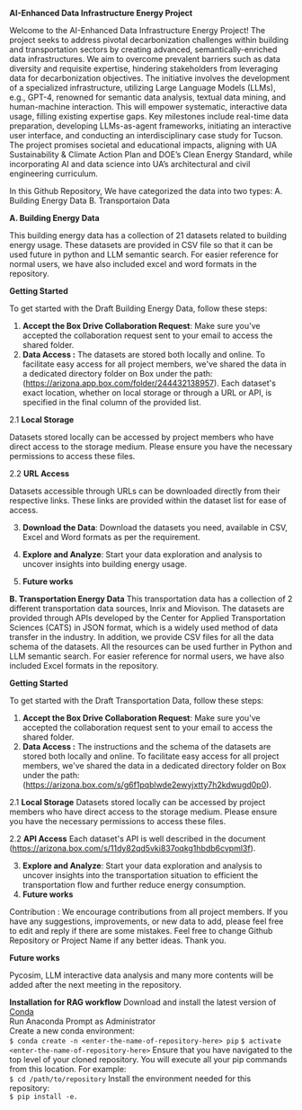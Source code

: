 **AI-Enhanced Data Infrastructure Energy Project**

Welcome to the  AI-Enhanced Data Infrastructure Energy Project! The project seeks to address pivotal decarbonization challenges within building and transportation sectors by creating advanced, semantically-enriched data infrastructures. We aim to overcome prevalent barriers such as data diversity and requisite expertise, hindering stakeholders from leveraging data for decarbonization objectives. The initiative involves the development of a specialized infrastructure, utilizing Large Language Models (LLMs), e.g., GPT-4, renowned for semantic data analysis, textual data mining, and human-machine interaction. This will empower systematic, interactive data usage, filling existing expertise gaps. Key milestones include real-time data preparation, developing LLMs-as-agent frameworks, initiating an interactive user interface, and conducting an interdisciplinary case study for Tucson. The project promises societal and educational impacts, aligning with UA Sustainability & Climate Action Plan and DOE’s Clean Energy Standard, while incorporating AI and data science into UA’s architectural and civil engineering curriculum.

In this Github Repository, We have categorized the data into two types:
A. Building Energy Data
B. Transportaion Data

**A. Building Energy Data**

This building energy data has a collection of 21 datasets related to building energy usage. These datasets are provided in CSV file so that it can be used future in python and LLM semantic search. For easier reference for normal users, we have also included excel and word formats in the repository.

**Getting Started**

To get started with the Draft Building Energy Data, follow these steps:

1. **Accept the Box Drive Collaboration Request**: Make sure you've accepted the collaboration request sent to your email to access the shared folder.
2. **Data Access :**
The datasets are stored both locally and online. To facilitate easy access for all project members, we've shared the data in a dedicated directory folder on Box under the path: (https://arizona.app.box.com/folder/244432138957). Each dataset's exact location, whether on local storage or through a URL or API, is specified in the final column of the provided list.

2.1 **Local Storage**

Datasets stored locally can be accessed by project members who have direct access to the storage medium. Please ensure you have the necessary permissions to access these files.

2.2 **URL Access**

Datasets accessible through URLs can be downloaded directly from their respective links. These links are provided within the dataset list for ease of access.

3. **Download the Data**: Download the datasets you need, available in CSV, Excel and Word formats as per the requirement.


4.  **Explore and Analyze**: Start your data exploration and analysis to uncover insights into building energy usage.

5. **Future works**



**B. Transportation Energy Data**
This transportation data has a collection of 2 different transportation data sources, Inrix and Miovison. The datasets are provided through APIs developed by the Center for Applied Transportation Sciences (CATS) in JSON format, which is a widely used method of data transfer in the industry. In addition, we provide CSV files for all the data schema of the datasets. All the resources can be used further in Python and LLM semantic search. For easier reference for normal users, we have also included Excel formats in the repository.

**Getting Started**

To get started with the Draft Transportation Data, follow these steps:

1. **Accept the Box Drive Collaboration Request**: Make sure you've accepted the collaboration request sent to your email to access the shared folder.
2. **Data Access :**
The instructions and the schema of the datasets are stored both locally and online. To facilitate easy access for all project members, we've shared the data in a dedicated directory folder on Box under the path: (https://arizona.box.com/s/g6f1pqblwde2ewyjxtty7h2kdwugd0p0).

2.1 **Local Storage**
Datasets stored locally can be accessed by project members who have direct access to the storage medium. Please ensure you have the necessary permissions to access these files.

2.2 **API Access**
Each dataset's API is well described in the document (https://arizona.box.com/s/11dy82qd5vki837oqkg1hbdb6cvpml3f).

3.  **Explore and Analyze**: Start your data exploration and analysis to uncover insights into the transportation situation to efficient the transportation flow and further reduce energy consumption.
4. **Future works**




Contribution : We encourage contributions from all project members. If you have any suggestions, improvements, or new data to add, please feel free to edit and reply if there are some mistakes. Feel free to change Github Repository or Project Name if any better ideas.
Thank you.






**Future works**

Pycosim, LLM interactive data analysis and many more contents will be added after the next meeting  in the repository.





**Installation for RAG workflow**
Download and install the latest version of [Conda](https://www.anaconda.com/products/distribution)\
Run Anaconda Prompt as Administrator\
Create a new conda environment:\
`$ conda create -n <enter-the-name-of-repository-here> pip`
`$ activate <enter-the-name-of-repository-here>`
Ensure that you have navigated to the top level of your cloned repository. You will execute all your pip commands from this location. For example:\
`$ cd /path/to/repository`
Install the environment needed for this repository:\
`$ pip install -e.`
